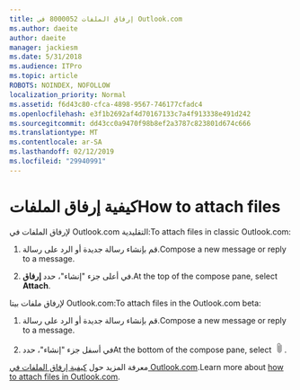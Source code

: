 ```yaml
---
title: إرفاق الملفات 8000052 في Outlook.com
ms.author: daeite
author: daeite
manager: jackiesm
ms.date: 5/31/2018
ms.audience: ITPro
ms.topic: article
ROBOTS: NOINDEX, NOFOLLOW
localization_priority: Normal
ms.assetid: f6d43c80-cfca-4898-9567-746177cfadc4
ms.openlocfilehash: e3f1b2692af4d70167133c7a4f913338e491d242
ms.sourcegitcommit: dd43cc0a9470f98b8ef2a3787c823801d674c666
ms.translationtype: MT
ms.contentlocale: ar-SA
ms.lasthandoff: 02/12/2019
ms.locfileid: "29940991"
---
```

# <a name="how-to-attach-files"></a><span data-ttu-id="7868b-102">كيفية إرفاق الملفات</span><span class="sxs-lookup"><span data-stu-id="7868b-102">How to attach files</span></span>

<span data-ttu-id="7868b-103">لإرفاق الملفات في Outlook.com التقليدية:</span><span class="sxs-lookup"><span data-stu-id="7868b-103">To attach files in classic Outlook.com:</span></span>
  
1. <span data-ttu-id="7868b-104">قم بإنشاء رسالة جديدة أو الرد على رسالة.</span><span class="sxs-lookup"><span data-stu-id="7868b-104">Compose a new message or reply to a message.</span></span>
    
2. <span data-ttu-id="7868b-105">في أعلى جزء "إنشاء"، حدد **إرفاق**.</span><span class="sxs-lookup"><span data-stu-id="7868b-105">At the top of the compose pane, select **Attach**.</span></span> 
    
<span data-ttu-id="7868b-106">لإرفاق ملفات بيتا Outlook.com:</span><span class="sxs-lookup"><span data-stu-id="7868b-106">To attach files in the Outlook.com beta:</span></span>
  
1. <span data-ttu-id="7868b-107">قم بإنشاء رسالة جديدة أو الرد على رسالة.</span><span class="sxs-lookup"><span data-stu-id="7868b-107">Compose a new message or reply to a message.</span></span>
    
2. <span data-ttu-id="7868b-108">في أسفل جزء "إنشاء"، حدد</span><span class="sxs-lookup"><span data-stu-id="7868b-108">At the bottom of the compose pane, select</span></span> ![إرفاق](media/da223d01-5fe6-448c-a3a3-e2b5262da4b9.png)<span data-ttu-id="7868b-110">.</span><span class="sxs-lookup"><span data-stu-id="7868b-110"></span></span>
    
<span data-ttu-id="7868b-111">معرفة المزيد حول [كيفية إرفاق الملفات في Outlook.com](https://go.microsoft.com/fwlink/p/?linkid=2001702&amp;clcid=0x409).</span><span class="sxs-lookup"><span data-stu-id="7868b-111">Learn more about [how to attach files in Outlook.com](https://go.microsoft.com/fwlink/p/?linkid=2001702&amp;clcid=0x409).</span></span>
  

